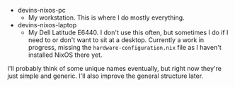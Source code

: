 - devins-nixos-pc
  - My workstation. This is where I do mostly everything.
- devins-nixos-laptop
  - My Dell Latitude E6440. I don't use this often, but sometimes I do if I need to or don't want to sit at a desktop. Currently a work in progress, missing the `hardware-configuration.nix` file as I haven't installed NixOS there yet.

I'll probably think of some unique names eventually, but right now they're just simple and generic. I'll also improve the general structure later.